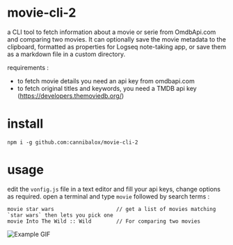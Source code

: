 # movie-cli-2

a CLI tool to fetch information about a movie or serie from OmdbApi.com and comparing two movies.
It can optionally save the movie metadata to the clipboard, formatted as properties for Logseq note-taking app, or save them as a markdown file in a custom directory.

requirements :
- to fetch movie details you need an api key from omdbapi.com
- to fetch original titles and keywords, you need a TMDB api key (https://developers.themoviedb.org/)
# install

```
npm i -g github.com:cannibalox/movie-cli-2
```

# usage

edit the `vonfig.js` file in a text editor and fill your api keys, change options as required.
open a terminal and type `movie` followed by search terms :

```
movie star wars                    // get a list of movies matching `star wars` then lets you pick one
movie Into The Wild :: Wild        // For comparing two movies
```

![Example GIF](https://raw.githubusercontent.com/mayankchd/movie/master/screen.gif)
